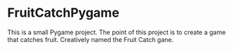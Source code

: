 # FruitCatchPygame
This is a small Pygame project. 
The point of this project is to create a game that catches fruit. Creatively named the Fruit Catch gane. 
